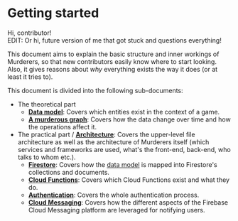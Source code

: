 # Getting started

Hi, contributor!\
EDIT: Or hi, future version of me that got stuck and questions everything!

This document aims to explain the basic structure and inner workings of Murderers, so that new contributors easily know where to start looking.
Also, it gives reasons about *why* everything exists the way it does (or at least it tries to).

This document is divided into the following sub-documents:

* The theoretical part
  * [**Data model**](data_model.md): Covers which entities exist in the context of a game.
  * [**A murderous graph**](murderous_graph.md): Covers how the data change over time and how the operations affect it.
* The practical part / [**Architecture**](architecture.md): Covers the upper-level file architecture as well as the architecture of Murderers itself (which services and frameworks are used, what's the front-end, back-end, who talks to whom etc.).
  * [**Firestore**](firestore.md): Covers how the [data model](data_model.md) is mapped into Firestore's collections and documents.
  * [**Cloud Functions**](cloud_functions.md): Covers which Cloud Functions exist and what they do.
  * [**Authentication**](authentication.md): Covers the whole authentication process.
  * [**Cloud Messaging**](cloud_messaging.md): Covers how the different aspects of the Firebase Cloud Messaging platform are leveraged for notifying users.
